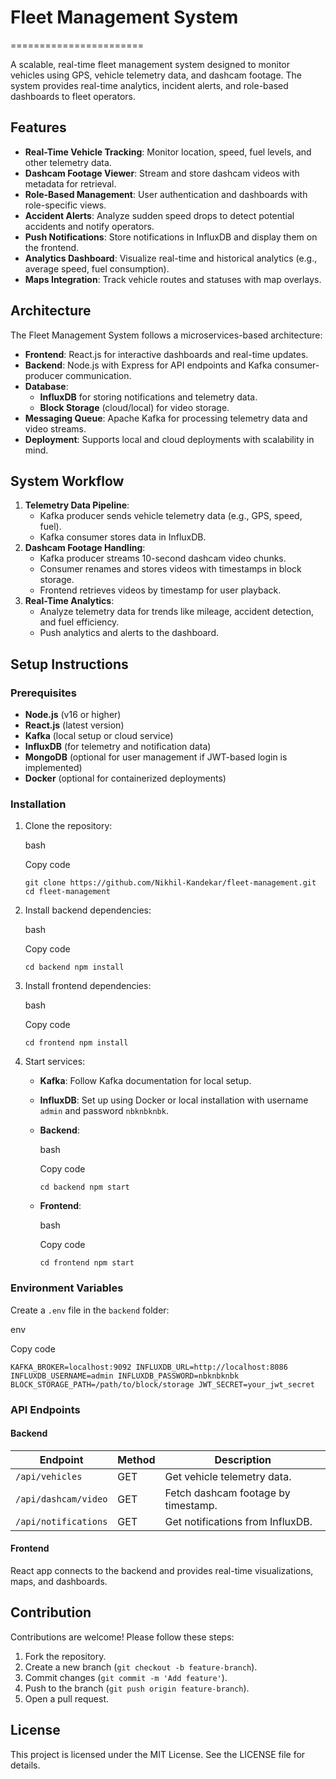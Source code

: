 # Fleet Management System
=======================

A scalable, real-time fleet management system designed to monitor vehicles using GPS, vehicle telemetry data, and dashcam footage. The system provides real-time analytics, incident alerts, and role-based dashboards to fleet operators.

Features
--------

-   **Real-Time Vehicle Tracking**: Monitor location, speed, fuel levels, and other telemetry data.
-   **Dashcam Footage Viewer**: Stream and store dashcam videos with metadata for retrieval.
-   **Role-Based Management**: User authentication and dashboards with role-specific views.
-   **Accident Alerts**: Analyze sudden speed drops to detect potential accidents and notify operators.
-   **Push Notifications**: Store notifications in InfluxDB and display them on the frontend.
-   **Analytics Dashboard**: Visualize real-time and historical analytics (e.g., average speed, fuel consumption).
-   **Maps Integration**: Track vehicle routes and statuses with map overlays.

Architecture
------------

The Fleet Management System follows a microservices-based architecture:

-   **Frontend**: React.js for interactive dashboards and real-time updates.
-   **Backend**: Node.js with Express for API endpoints and Kafka consumer-producer communication.
-   **Database**:
    -   **InfluxDB** for storing notifications and telemetry data.
    -   **Block Storage** (cloud/local) for video storage.
-   **Messaging Queue**: Apache Kafka for processing telemetry data and video streams.
-   **Deployment**: Supports local and cloud deployments with scalability in mind.

System Workflow
---------------

1.  **Telemetry Data Pipeline**:
    -   Kafka producer sends vehicle telemetry data (e.g., GPS, speed, fuel).
    -   Kafka consumer stores data in InfluxDB.
2.  **Dashcam Footage Handling**:
    -   Kafka producer streams 10-second dashcam video chunks.
    -   Consumer renames and stores videos with timestamps in block storage.
    -   Frontend retrieves videos by timestamp for user playback.
3.  **Real-Time Analytics**:
    -   Analyze telemetry data for trends like mileage, accident detection, and fuel efficiency.
    -   Push analytics and alerts to the dashboard.

Setup Instructions
------------------

### Prerequisites

-   **Node.js** (v16 or higher)
-   **React.js** (latest version)
-   **Kafka** (local setup or cloud service)
-   **InfluxDB** (for telemetry and notification data)
-   **MongoDB** (optional for user management if JWT-based login is implemented)
-   **Docker** (optional for containerized deployments)

### Installation

1.  Clone the repository:

    bash

    Copy code

    `git clone https://github.com/Nikhil-Kandekar/fleet-management.git
    cd fleet-management`

2.  Install backend dependencies:

    bash

    Copy code

    `cd backend
    npm install`

3.  Install frontend dependencies:

    bash

    Copy code

    `cd frontend
    npm install`

4.  Start services:

    -   **Kafka**: Follow Kafka documentation for local setup.
    -   **InfluxDB**: Set up using Docker or local installation with username `admin` and password `nbknbknbk`.
    -   **Backend**:

        bash

        Copy code

        `cd backend
        npm start`

    -   **Frontend**:

        bash

        Copy code

        `cd frontend
        npm start`

### Environment Variables

Create a `.env` file in the `backend` folder:

env

Copy code

`KAFKA_BROKER=localhost:9092
INFLUXDB_URL=http://localhost:8086
INFLUXDB_USERNAME=admin
INFLUXDB_PASSWORD=nbknbknbk
BLOCK_STORAGE_PATH=/path/to/block/storage
JWT_SECRET=your_jwt_secret`

### API Endpoints

#### Backend

| Endpoint | Method | Description |
| --- | --- | --- |
| `/api/vehicles` | GET | Get vehicle telemetry data. |
| `/api/dashcam/video` | GET | Fetch dashcam footage by timestamp. |
| `/api/notifications` | GET | Get notifications from InfluxDB. |

#### Frontend

React app connects to the backend and provides real-time visualizations, maps, and dashboards.

Contribution
------------

Contributions are welcome! Please follow these steps:

1.  Fork the repository.
2.  Create a new branch (`git checkout -b feature-branch`).
3.  Commit changes (`git commit -m 'Add feature'`).
4.  Push to the branch (`git push origin feature-branch`).
5.  Open a pull request.

License
-------

This project is licensed under the MIT License. See the LICENSE file for details.